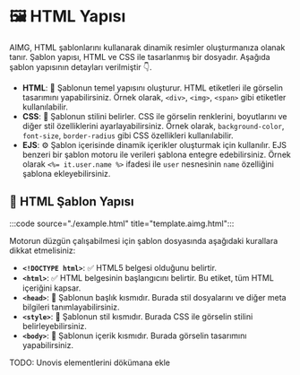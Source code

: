 # 🖼️ HTML Yapısı
AIMG, HTML şablonlarını kullanarak dinamik resimler oluşturmanıza olanak tanır. Şablon yapısı, HTML ve CSS ile tasarlanmış bir dosyadır. Aşağıda şablon yapısının detayları verilmiştir 👇.

- **HTML**: 📃 Şablonun temel yapısını oluşturur. HTML etiketleri ile görselin tasarımını yapabilirsiniz. Örnek olarak, `<div>`, `<img>`, `<span>` gibi etiketler kullanılabilir.
- **CSS**: 🎨 Şablonun stilini belirler. CSS ile görselin renklerini, boyutlarını ve diğer stil özelliklerini ayarlayabilirsiniz. Örnek olarak, `background-color`, `font-size`, `border-radius` gibi CSS özellikleri kullanılabilir.
- **EJS**: ⚙️ Şablon içerisinde dinamik içerikler oluşturmak için kullanılır. EJS benzeri bir şablon motoru ile verileri şablona entegre edebilirsiniz. Örnek olarak `<%= it.user.name %>` ifadesi ile `user` nesnesinin `name` özelliğini şablona ekleyebilirsiniz.

## 📄 HTML Şablon Yapısı
:::code source="./example.html" title="template.aimg.html":::

Motorun düzgün çalışabilmesi için şablon dosyasında aşağıdaki kurallara dikkat etmelisiniz:
- **`<!DOCTYPE html>`**: ✅ HTML5 belgesi olduğunu belirtir.
- **`<html>`**: ✅ HTML belgesinin başlangıcını belirtir. Bu etiket, tüm HTML içeriğini kapsar.
- **`<head>`**: 📃 Şablonun başlık kısmıdır. Burada stil dosyalarını ve diğer meta bilgileri tanımlayabilirsiniz.
- **`<style>`**: 💅 Şablonun stil kısmıdır. Burada CSS ile görselin stilini belirleyebilirsiniz.
- **`<body>`**: 📃 Şablonun içerik kısmıdır. Burada görselin tasarımını yapabilirsiniz.


TODO: Unovis elementlerini dökümana ekle
